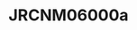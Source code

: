 <a name="material" />

# JRCNM06000a
<script type="application/ld+json">
  {
    "@context": "https://schema.org/",
    "@type": "ChemicalSubstance",
    "http://purl.org/dc/terms/conformsTo":
      {
        "@type": "CreativeWork",
        "@id": "https://bioschemas.org/profiles/ChemicalSubstance/0.4-RELEASE/"
      },
    "@id": "https://egonw.github.io/nanowiki/nanowiki398.html#material",
    "name": "JRCNM06000a",
    "sameAs: "http://127.0.0.1/mediawiki/index.php/Special:URIResolver/JRCNM06000a"
  }
</script>

